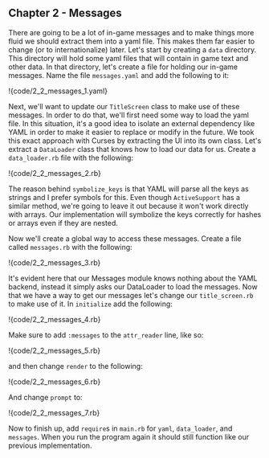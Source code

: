 ## Chapter 2 - Messages

There are going to be a lot of in-game messages and to make things more fluid we should extract them into a yaml file. This makes them far easier to change (or to internationalize) later. Let's start by creating a `data` directory. This directory will hold some yaml files that will contain in game text and other data. In that directory, let's create a file for holding our in-game messages. Name the file `messages.yaml` and add the following to it:

!{code/2_2_messages_1.yaml}

Next, we'll want to update our `TitleScreen` class to make use of these messages. In order to do that, we'll first need some way to load the yaml file. In this situation, it's a good idea to isolate an external dependency like YAML in order to make it easier to replace or modify in the future. We took this exact approach with Curses by extracting the UI into its own class. Let's extract a `DataLoader` class that knows how to load our data for us. Create a `data_loader.rb` file with the following:

!{code/2_2_messages_2.rb}

The reason behind `symbolize_keys` is that YAML will parse all the keys as strings and I prefer symbols for this. Even though `ActiveSupport` has a similar method, we're going to leave it out because it won't work directly with arrays. Our implementation will symbolize the keys correctly for hashes or arrays even if they are nested.

Now we'll create a global way to access these messages. Create a file called `messages.rb` with the following:

!{code/2_2_messages_3.rb}

It's evident here that our Messages module knows nothing about the YAML backend, instead it simply asks our DataLoader to load the messages. Now that we have a way to get our messages let's change our `title_screen.rb` to make use of it. In `initialize` add the following:

!{code/2_2_messages_4.rb}

Make sure to add `:messages` to the `attr_reader` line, like so:

!{code/2_2_messages_5.rb}

and then change `render` to the following:

!{code/2_2_messages_6.rb}

And change `prompt` to:

!{code/2_2_messages_7.rb}

Now to finish up, add `require`s in `main.rb` for `yaml`, `data_loader`, and `messages`. When you run the program again it should still function like our previous implementation.

